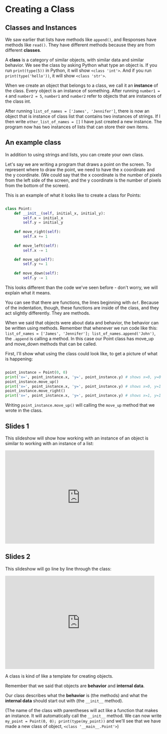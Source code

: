 
# Creating a Class

## Classes and Instances

We saw earlier that lists have methods like `append()`, and Responses have methods like `read()`. They have different methods because they are from different **classes**.

A **class** is a category of similar objects, with similar data and similar behavior. We see the class by asking Python what type an object is. If you run `print(type(5))` in Python, it will show `<class 'int'>`. And if you run `print(type('hello'))`, it will show `<class 'str'>`. 

When we create an object that belongs to a class, we call it an **instance** of the class. Every object is an instance of something. After running `number1 = 4` and `number2 = 5`, `number1` and `number2` refer to objects that are instances of the class int. 

After running `list_of_names = ['James', 'Jennifer']`, there is now an object that is instance of class list that contains two instances of strings. If I then write `other_list_of_names = []` I have just created a new instance. The program now has two instances of lists that can store their own items.

## An example class

In addition to using strings and lists, you can create your own class.

Let's say we are writing a program that draws a point on the screen. To represent where to draw the point, we need to have the x coordinate and the y coordinate. (We could say that the x coordinate is the number of pixels from the left side of the screen, and the y coordinate is the number of pixels from the bottom of the screen).

This is an example of what it looks like to create a class for Points:

```python

class Point:
    def __init__(self, initial_x, initial_y):
        self.x = initial_x
        self.y = initial_y
    
    def move_right(self):
        self.x += 1
        
    def move_left(self):
        self.x -= 1

    def move_up(self):
        self.y += 1
        
    def move_down(self):
        self.y -= 1
```

This looks different than the code we've seen before - don't worry, we will explain what it means.

You can see that there are functions, the lines beginning with `def`. Because of the indentation, though, these functions are inside of the class, and they act slightly differently. They are methods.

When we said that objects were about data and behavior, the behavior can be written using methods. Remember that whenever we run code like this: `list_of_names = ['James', 'Jennifer']; list_of_names.append('John')`, the `.append` is calling a method. In this case our Point class has move_up and move_down methods that can be called.

First, I'll show what using the class could look like, to get a picture of what is happening:

```python

point_instance = Point(0, 0)
print('x=', point_instance.x, 'y=', point_instance.y) # shows x=0, y=0
point_instance.move_up()
print('x=', point_instance.x, 'y=', point_instance.y) # shows x=0, y=1
point_instance.move_right()
print('x=', point_instance.x, 'y=', point_instance.y) # shows x=1, y=1

```

Writing `point_instance.move_up()` will calling the `move_up` method that we wrote in the class.

## Slides 1

This slideshow will show how working with an instance of an object is similar to working with an instance of a list:

<iframe src="https://docs.google.com/presentation/d/e/2PACX-1vSIuZDGkNh2XEEMtJYZkxPqXVfp5KzbL9s3vT30KioiCSKJbq6nAVGdnlg-YjNl1FwncaSJFfYTuPFA/embed?start=false&loop=false&delayms=60000" frameborder="0" width="480" height="299" allowfullscreen="true" mozallowfullscreen="true" webkitallowfullscreen="true"></iframe>

## Slides 2

This slideshow will go line by line through the class:

<iframe src="https://docs.google.com/presentation/d/e/2PACX-1vRCq90ad0wfXUxI-PkR22m9Q91dJiSMQj3-z6Zg0QcE_C1qIJ4dApUKdWW1l9UnB0m-vkP98cQfMLsL/embed?start=false&loop=false&delayms=60000" frameborder="0" width="480" height="299" allowfullscreen="true" mozallowfullscreen="true" webkitallowfullscreen="true"></iframe>

A class is kind of like a template for creating objects.

Remember that we said that objects are **behavior** and **internal data**.

Our class describes what the **behavior** is (the methods) and what the **internal data** should start out with (the `__init__` method). 

(The name of the class with parentheses will act like a function that makes an instance. It will automatically call the `__init__` method. We can now write `my_point = Point(0, 0); print(type(my_point))` and we'll see that we have made a new class of object, `<class '__main__.Point'>`)

